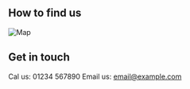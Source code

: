 ﻿How to find us
--------------

![Map](http://maps.google.com/maps/api/staticmap?center=Brooklyn+Bridge,New+York,NY&zoom=14&size=512x512&maptype=roadmap&markers=color:blue|label:S|40.702147,-74.015794&markers=color:green|label:G|40.711614,-74.012318&markers=color:red|label:C|40.718217,-73.998284&sensor=false)

Get in touch
------------

Cal us: 01234 567890
Email us: email@example.com